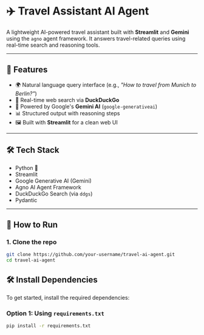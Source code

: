# ✈️ Travel Assistant AI Agent

A lightweight AI-powered travel assistant built with **Streamlit** and **Gemini** using the `agno` agent framework. It answers travel-related queries using real-time search and reasoning tools.

---

## 🚀 Features

- 🌍 Natural language query interface (e.g., *"How to travel from Munich to Berlin?"*)
- 🔎 Real-time web search via **DuckDuckGo**
- 🤖 Powered by Google's **Gemini AI** (`google-generativeai`)
- 📊 Structured output with reasoning steps
- 🖼️ Built with **Streamlit** for a clean web UI

---

## 🛠️ Tech Stack

- Python 🐍
- Streamlit
- Google Generative AI (Gemini)
- Agno AI Agent Framework
- DuckDuckGo Search (via `ddgs`)
- Pydantic

---

## 🧪 How to Run

### 1. Clone the repo
```bash
git clone https://github.com/your-username/travel-ai-agent.git
cd travel-ai-agent
```

## 🛠️ Install Dependencies

To get started, install the required dependencies:

### Option 1: Using `requirements.txt`

```bash
pip install -r requirements.txt
```

